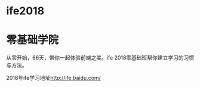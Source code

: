 # ife2018
<h1>零基础学院</h1>
<p>从零开始，66天，带你一起体验前端之美。ife 2018零基础班帮你建立学习的习惯与方法。</p>
<p>2018年ife学习地址<a href='http://ife.baidu.com/'>http://ife.baidu.com/</a></p>


